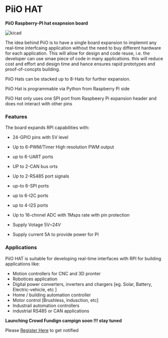 
# PiiO HAT


**PiiO Raspberry-PI hat exapnsion board**

![kicad](https://user-images.githubusercontent.com/58411599/109783149-57d89780-7c12-11eb-9fc4-cb6349e3340b.jpg)

The idea behind PiiO is to have a single board expansion to implemnt any real-time interfcaing application without the need to buy different hardware for each application. This will allow for design and code reuse, i.e. the developer can use smae piece of code in many applications. this will reduce cost and effort and design time and hance ensures rapid prototypes and proof-of-concpts building.

PiiO Hats can be stacked up to 8-Hats for further expansion.

PiiO Hat is programmable via Python from Raspberry Pi side 

PiiO Hat only uses one SPI port from Raspbeery Pi expansion header and does not interact with other pins 

### Features
The board expands RPI capabilities with:
* 24-GPIO pins with 5V level
* Up to 6-PWM/Timer High resolution PWM output
* up to 6-UART ports
* UP to 2-CAN bus orts
* Up to 2-RS485 port signals 
* up-to 6-SPI ports
* up to 6-I2C ports
* up to 4-I2S ports 

* Up to 16-chnnel ADC with 1Msps rate with pin protection 
* Supply Votage 5V~24V
* Supply current 5A to provide power for PI 


### Applications
PiiO HAT is suitable for developing real-time interfaces with RPI for building applications like:
* Motion controllers for CNC and 3D pronter 
* Robotices application 
* Digital power converters, inverters and chargers [eg. Solar, Battery, Electric-vehicle, etc ]
* Home / building automation controller
* Motor control [Brushless, Indusction, etc]
* Industrail automation controllers 
* industrial RS485 or CAN applications


**Launching Crowd Fundign campign soon !!! stay tuned**


Please <a href="https://forms.gle/T51iPF2LUm4xhsgp7" class="button big">Register Here</a> to get notified 



